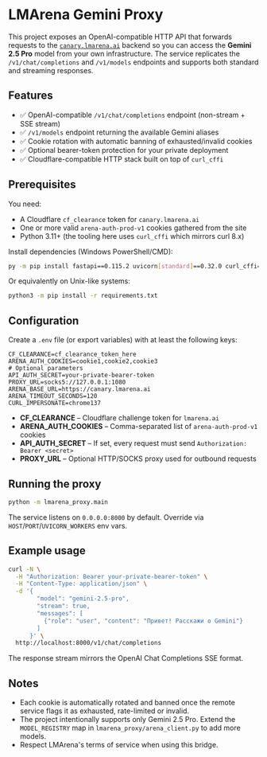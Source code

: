# LMArena Gemini Proxy

This project exposes an OpenAI-compatible HTTP API that forwards requests to the
[`canary.lmarena.ai`](https://lmarena.ai/) backend so you can access the
**Gemini 2.5 Pro** model from your own infrastructure.
The service replicates the `/v1/chat/completions` and `/v1/models` endpoints and
supports both standard and streaming responses.

## Features

- ✅ OpenAI-compatible `/v1/chat/completions` endpoint (non-stream + SSE stream)
- ✅ `/v1/models` endpoint returning the available Gemini aliases
- ✅ Cookie rotation with automatic banning of exhausted/invalid cookies
- ✅ Optional bearer-token protection for your private deployment
- ✅ Cloudflare-compatible HTTP stack built on top of `curl_cffi`

## Prerequisites

You need:

- A Cloudflare `cf_clearance` token for `canary.lmarena.ai`
- One or more valid `arena-auth-prod-v1` cookies gathered from the site
- Python 3.11+ (the tooling here uses `curl_cffi` which mirrors curl 8.x)

Install dependencies (Windows PowerShell/CMD):

```bash
py -m pip install fastapi==0.115.2 uvicorn[standard]==0.32.0 curl_cffi==0.8.1 python-dotenv==1.0.1
```

Or equivalently on Unix-like systems:

```bash
python3 -m pip install -r requirements.txt
```

## Configuration

Create a `.env` file (or export variables) with at least the following keys:

```env
CF_CLEARANCE=cf_clearance_token_here
ARENA_AUTH_COOKIES=cookie1,cookie2,cookie3
# Optional parameters
API_AUTH_SECRET=your-private-bearer-token
PROXY_URL=socks5://127.0.0.1:1080
ARENA_BASE_URL=https://canary.lmarena.ai
ARENA_TIMEOUT_SECONDS=120
CURL_IMPERSONATE=chrome137
```

- **CF_CLEARANCE** – Cloudflare challenge token for `lmarena.ai`
- **ARENA_AUTH_COOKIES** – Comma-separated list of `arena-auth-prod-v1` cookies
- **API_AUTH_SECRET** – If set, every request must send `Authorization: Bearer <secret>`
- **PROXY_URL** – Optional HTTP/SOCKS proxy used for outbound requests

## Running the proxy

```bash
python -m lmarena_proxy.main
```

The service listens on `0.0.0.0:8000` by default. Override via `HOST`/`PORT`/`UVICORN_WORKERS` env vars.

## Example usage

```bash
curl -N \
  -H "Authorization: Bearer your-private-bearer-token" \
  -H "Content-Type: application/json" \
  -d '{
        "model": "gemini-2.5-pro",
        "stream": true,
        "messages": [
          {"role": "user", "content": "Привет! Расскажи о Gemini"}
        ]
      }' \
  http://localhost:8000/v1/chat/completions
```

The response stream mirrors the OpenAI Chat Completions SSE format.

## Notes

- Each cookie is automatically rotated and banned once the remote service flags
  it as exhausted, rate-limited or invalid.
- The project intentionally supports only Gemini 2.5 Pro. Extend the
  `MODEL_REGISTRY` map in `lmarena_proxy/arena_client.py` to add more models.
- Respect LMArena's terms of service when using this bridge.
